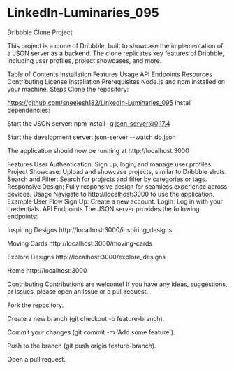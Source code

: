 # LinkedIn-Luminaries_095
Dribbble Clone Project

This project is a clone of Dribbble, built to showcase the implementation of a JSON server as a backend. The clone replicates key features of Dribbble, including user profiles, project showcases, and more.

Table of Contents
Installation
Features
Usage
API Endpoints
Resources
Contributing
License
Installation
Prerequisites
Node.js and npm installed on your machine.
Steps
Clone the repository:

https://github.com/sneelesh182/LinkedIn-Luminaries_095
Install dependencies:

Start the JSON server:
npm install -g json-server@0.17.4    

Start the development server:
json-server --watch db.json 

The application should now be running at http://localhost:3000 


Features
User Authentication: Sign up, login, and manage user profiles.
Project Showcase: Upload and showcase projects, similar to Dribbble shots.
Search and Filter: Search for projects and filter by categories or tags.
Responsive Design: Fully responsive design for seamless experience across devices.
Usage
Navigate to http://localhost:3000 to use the application.
Example User Flow
Sign Up: Create a new account.
Login: Log in with your credentials.
API Endpoints
The JSON server provides the following endpoints:

Inspiring Designs
http://localhost:3000/inspiring_designs

Moving Cards
http://localhost:3000/moving-cards

Explore Designs
http://localhost:3000/explore_designs

Home
http://localhost:3000

Contributing
Contributions are welcome! If you have any ideas, suggestions, or issues, please open an issue or a pull request.

Fork the repository.

Create a new branch (git checkout -b feature-branch).

Commit your changes (git commit -m 'Add some feature').

Push to the branch (git push origin feature-branch).

Open a pull request.


